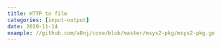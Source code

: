 ```yaml
---
title: HTTP to file
categories: [input-output]
date: 2020-11-14
example: //github.com/a8nj/cove/blob/master/msys2-pkg/msys2-pkg.go
---
```

